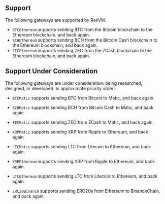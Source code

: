## Support

The following gateways are supported by RenVM.

- `BTCEthereum` supports sending BTC from the Bitcoin blockchain to the Ethereum blockchain, and back again.
- `BCHEthereum` supports sending BCH from the Bitcoin Cash blockchain to the Ethereum blockchain, and back again.
- `ZECEthereum` supports sending ZEC from the ZCash blockchain to the Ethereum blockchain, and back again.

## Support Under Consideration

The following gateways are under consideration: being researched, designed, or developed. In approximate priority order:

- `BTCMatic` supports sending BTC from Bitcoin to Matic, and back again.
- `BCHMatic` supports sending BCH from Bitcoin Cash to Matic, and back again.
- `ZECMatic` supports sending ZEC from ZCash to Matic, and back again.
- `XRPMatic` supports sending XRP from Ripple to Ethereum, and back again.
- `LTCMatic` supports sending LTC from Litecoin to Ethereum, and back again.

- `XRPEthereum` supports sending XRP from Ripple to Ethereum, and back again.
- `LTCEthereum` supports sending LTC from Litecoin to Ethereum, and back again.

- `ERC20Binance` supports sending ERC20s from Ethereum to BinanceChain, and back again.